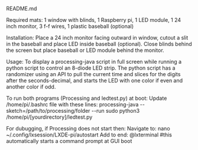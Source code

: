 README.md


Required mats:  1 window with blinds, 1 Raspberry pi, 1 LED module, 1 24 inch monitor, 3 f-f wires, 
	  1 plastic baseball (optional)

Installation:  Place a 24 inch monitor facing outward in window, cutout a slit in the baseball and place LED inside baseball (optional). Close blinds behind the screen but place baseball or LED module behind the monitor.

Usage:  To display a processing-java script in full screen while running a python script to control an 8-diode LED strip. The python script has a randomizer using an API to pull the current time and slices for the digits after the seconds-decimal, and starts the LED with one color if even and another color if odd. 
	
To run both programs (Processing and ledtest.py) at boot:
	  Update /home/pi/.bashrc file with these lines:
		processing-java --sketch=/path/to/processing/folder --run
  		sudo python3 /home/pi/[yourdirectory]/ledtest.py
	
For dubugging, if Processing does not start then:
	  Navigate to:
		nano ~/.config/lxsession/LXDE-pi/autostart
	  Add to end:
		@lxterminal  #this automatically starts a command prompt at GUI boot

	

	
